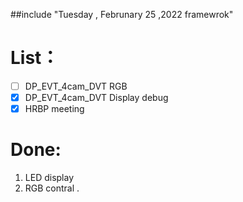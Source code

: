 ##include "Tuesday , Februnary 25 ,2022 framewrok"

# List：
- [ ] DP_EVT_4cam_DVT RGB
- [x] DP_EVT_4cam_DVT Display debug
- [x] HRBP meeting

# Done:
1. LED display
2. RGB contral .





